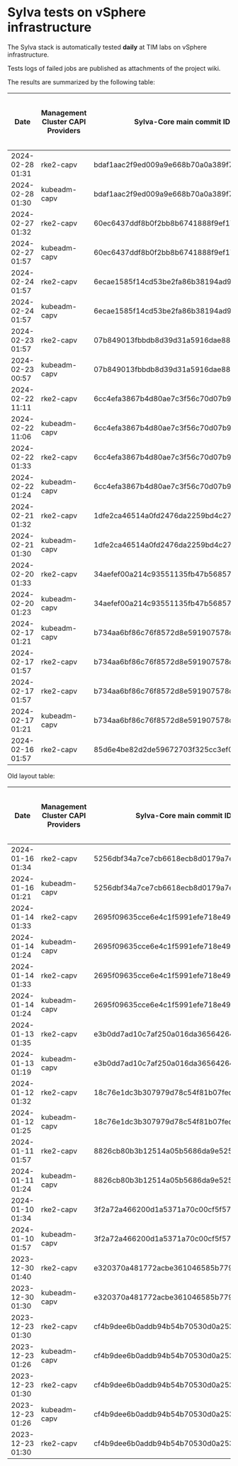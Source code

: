 # Sylva tests on vSphere infrastructure

The Sylva stack is automatically tested **daily** at TIM labs on vSphere infrastructure.

Tests logs of failed jobs are published as attachments of the project wiki.

The results are summarized by the following table:

| Date                      | Management Cluster CAPI Providers | Sylva-Core main commit ID        | Management cluster result                    | Workload cluster result              | Test logs (only for failed tests) |
|---------------------------|-----------------------------------|----------------------------------|----------------------------------------------|--------------------------------------|-----------------------------------|
|2024-02-28 01:31|rke2-capv|bdaf1aac2f9ed009a9e668b70a0a389f793b6f28|:white_check_mark:|:white_check_mark:||
|2024-02-28 01:30|kubeadm-capv|bdaf1aac2f9ed009a9e668b70a0a389f793b6f28|:white_check_mark:|:white_check_mark:||
|2024-02-27 01:32|rke2-capv|60ec6437ddf8b0f2bb8b6741888f9ef17c4d3da5|:x:|N/A|[link](https://gitlab.com/sylva-projects/sylva-core/-/wikis/uploads/59fb08f3e9a4e83c0ae67515ce11fac0/capv-logs.gz)|
|2024-02-27 01:57|kubeadm-capv|60ec6437ddf8b0f2bb8b6741888f9ef17c4d3da5|:x:|N/A|[link](https://gitlab.com/sylva-projects/sylva-core/-/wikis/uploads/59fb08f3e9a4e83c0ae67515ce11fac0/capv-logs.gz)|
|2024-02-24 01:57|rke2-capv|6ecae1585f14cd53be2fa86b38194ad9a636a33e|:x:|N/A|[link](https://gitlab.com/sylva-projects/sylva-core/-/wikis/uploads/efc20827cc017b59863a1e384c0f7c04/capv-logs.gz)|
|2024-02-24 01:57|kubeadm-capv|6ecae1585f14cd53be2fa86b38194ad9a636a33e|:x:|N/A|[link](https://gitlab.com/sylva-projects/sylva-core/-/wikis/uploads/efc20827cc017b59863a1e384c0f7c04/capv-logs.gz)|
|2024-02-23 01:57|rke2-capv|07b849013fbbdb8d39d31a5916dae88e52398de6|:x:|N/A|[link](https://gitlab.com/sylva-projects/sylva-core/-/wikis/uploads/46b7d3a1d1f962c131a98a1949c9c790/capv-logs.gz)|
|2024-02-23 00:57|kubeadm-capv|07b849013fbbdb8d39d31a5916dae88e52398de6|:x:|N/A|[link](https://gitlab.com/sylva-projects/sylva-core/-/wikis/uploads/46b7d3a1d1f962c131a98a1949c9c790/capv-logs.gz)|
|2024-02-22 11:11|rke2-capv|6cc4efa3867b4d80ae7c3f56c70d07b90cbae779|:white_check_mark:|:white_check_mark:||
|2024-02-22 11:06|kubeadm-capv|6cc4efa3867b4d80ae7c3f56c70d07b90cbae779|:white_check_mark:|:white_check_mark:||
|2024-02-22 01:33|rke2-capv|6cc4efa3867b4d80ae7c3f56c70d07b90cbae779|:x:|N/A|[link](https://gitlab.com/sylva-projects/sylva-core/-/wikis/uploads/7d96e31d8276263e6de7783e221f3971/capv-logs.gz)|
|2024-02-22 01:24|kubeadm-capv|6cc4efa3867b4d80ae7c3f56c70d07b90cbae779|:white_check_mark:|:white_check_mark:|[link](https://gitlab.com/sylva-projects/sylva-core/-/wikis/uploads/7d96e31d8276263e6de7783e221f3971/capv-logs.gz)|
|2024-02-21 01:32|rke2-capv|1dfe2ca46514a0fd2476da2259bd4c279897f282|:x:|N/A|[link](https://gitlab.com/sylva-projects/sylva-core/-/wikis/uploads/d162fdba5ca513c27f84ce0f8f35abe3/capv-logs.gz)|
|2024-02-21 01:30|kubeadm-capv|1dfe2ca46514a0fd2476da2259bd4c279897f282|:x:|N/A|[link](https://gitlab.com/sylva-projects/sylva-core/-/wikis/uploads/d162fdba5ca513c27f84ce0f8f35abe3/capv-logs.gz)|
|2024-02-20 01:33|rke2-capv|34aefef00a214c93551135fb47b56857b6deb5d0|:x:|N/A|[link](https://gitlab.com/sylva-projects/sylva-core/-/wikis/uploads/4c2ee47f28004dd9bb1dbd22679c7bdb/capv-logs.gz)|
|2024-02-20 01:23|kubeadm-capv|34aefef00a214c93551135fb47b56857b6deb5d0|:white_check_mark:|:white_check_mark:|[link](https://gitlab.com/sylva-projects/sylva-core/-/wikis/uploads/4c2ee47f28004dd9bb1dbd22679c7bdb/capv-logs.gz)|
|2024-02-17 01:21|kubeadm-capv|b734aa6bf86c76f8572d8e591907578c01e08dc8|:white_check_mark:|:white_check_mark:|[link](https://gitlab.com/sylva-projects/sylva-core/-/wikis/uploads/820206134d4faa4404092795d14ce0e6/capv-logs.gz)|
|2024-02-17 01:57|rke2-capv|b734aa6bf86c76f8572d8e591907578c01e08dc8|:x:|N/A|[link](https://gitlab.com/sylva-projects/sylva-core/-/wikis/uploads/fdfb9476eab2ae074f0e667f80d57a27/capv-logs.gz)|
|2024-02-17 01:57|rke2-capv|b734aa6bf86c76f8572d8e591907578c01e08dc8|:x:|N/A|[link](https://gitlab.com/sylva-projects/sylva-core/-/wikis/uploads/ae86f7636fb2ebbe5f11929c35772ff0/capv-logs.gz)|
|2024-02-17 01:21|kubeadm-capv|b734aa6bf86c76f8572d8e591907578c01e08dc8|:white_check_mark:|:white_check_mark:|[link](https://gitlab.com/sylva-projects/sylva-core/-/wikis/uploads/ae86f7636fb2ebbe5f11929c35772ff0/capv-logs.gz)|
|2024-02-16 01:57|rke2-capv|85d6e4be82d2de59672703f325cc3ef0bc49b992|:x:|N/A|[link](https://gitlab.com/sylva-projects/sylva-core/-/wikis/uploads/16db37aedb37add359caca80df6cfdb7/capv-logs.gz)|

Old layout table:

| Date                      | Management Cluster CAPI Providers | Sylva-Core main commit ID        | Result                                       | Test logs (only for failed tests) |
|---------------------------|-----------------------------------|----------------------------------|----------------------------------------------|-----------------------------------|
|2024-01-16 01:34|rke2-capv|5256dbf34a7ce7cb6618ecb8d0179a7eae5fbd46|:white_check_mark: success||
|2024-01-16 01:21|kubeadm-capv|5256dbf34a7ce7cb6618ecb8d0179a7eae5fbd46|:white_check_mark: success||
|2024-01-14 01:33|rke2-capv|2695f09635cce6e4c1f5991efe718e497702f32b|:white_check_mark: success||
|2024-01-14 01:24|kubeadm-capv|2695f09635cce6e4c1f5991efe718e497702f32b|:white_check_mark: success||
|2024-01-14 01:33|rke2-capv|2695f09635cce6e4c1f5991efe718e497702f32b|:white_check_mark: success||
|2024-01-14 01:24|kubeadm-capv|2695f09635cce6e4c1f5991efe718e497702f32b|:white_check_mark: success||
|2024-01-13 01:35|rke2-capv|e3b0dd7ad10c7af250a016da36564264287586bf|:white_check_mark: success||
|2024-01-13 01:19|kubeadm-capv|e3b0dd7ad10c7af250a016da36564264287586bf|:white_check_mark: success||
|2024-01-12 01:32|rke2-capv|18c76e1dc3b307979d78c54f81b07fec0d80d511|:white_check_mark: success||
|2024-01-12 01:25|kubeadm-capv|18c76e1dc3b307979d78c54f81b07fec0d80d511|:white_check_mark: success||
|2024-01-11 01:57|rke2-capv|8826cb80b3b12514a05b5686da9e52505c577704|:x: failed|[link](https://gitlab.com/sylva-projects/sylva-core/-/wikis/uploads/f8332c73b645753fb674c6ec8d7eeabf/capv-logs.gz)|
|2024-01-11 01:24|kubeadm-capv|8826cb80b3b12514a05b5686da9e52505c577704|:white_check_mark: success||
|2024-01-10 01:34|rke2-capv|3f2a72a466200d1a5371a70c00cf5f57d35b73fe|:white_check_mark: success||
|2024-01-10 01:57|kubeadm-capv|3f2a72a466200d1a5371a70c00cf5f57d35b73fe|:x: failed|[link](https://gitlab.com/sylva-projects/sylva-core/-/wikis/uploads/8138bd7fc116d62d656f66aab4c677ac/capv-logs.gz)|
|2023-12-30 01:40|rke2-capv|e320370a481772acbe361046585b779bc4c772fe|:x: failed|[link](https://gitlab.com/sylva-projects/sylva-core/-/wikis/uploads/17d4ffbdc8036903ad000196987782ea/capv-logs.gz)|
|2023-12-30 01:30|kubeadm-capv|e320370a481772acbe361046585b779bc4c772fe|:x: failed|[link](https://gitlab.com/sylva-projects/sylva-core/-/wikis/uploads/17d4ffbdc8036903ad000196987782ea/capv-logs.gz)|
|2023-12-23 01:30|rke2-capv|cf4b9dee6b0addb94b54b70530d0a25365ba937e|:x: failed|[link](https://gitlab.com/sylva-projects/sylva-core/-/wikis/uploads/758ab1ecc725e797a06261c62cc77788/capv-logs.gz)|
|2023-12-23 01:26|kubeadm-capv|cf4b9dee6b0addb94b54b70530d0a25365ba937e|:white_check_mark: success||
|2023-12-23 01:30|rke2-capv|cf4b9dee6b0addb94b54b70530d0a25365ba937e|:x: failed|[link](https://gitlab.com/sylva-projects/sylva-core/-/wikis/uploads/d3bb7c8c3be36d81a9f9930f81189f56/capv-logs.gz)|
|2023-12-23 01:26|kubeadm-capv|cf4b9dee6b0addb94b54b70530d0a25365ba937e|:white_check_mark: success||
|2023-12-23 01:30|rke2-capv|cf4b9dee6b0addb94b54b70530d0a25365ba937e|:x: failed|[link](https://gitlab.com/sylva-projects/sylva-core/-/wikis/uploads/6e58c059b348d378ad25155a7f3ed1c8/capv-logs.gz)|

